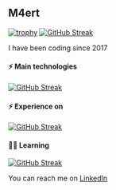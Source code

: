 <!--
**m4ert/m4ert** is a ✨ _special_ ✨ repository because its `README.md` (this file) appears on your GitHub profile.

Here are some ideas to get you started:

- 🔭 I’m currently working on ...
- 🌱 I’m currently learning ...
- 👯 I’m looking to collaborate on ...
- 🤔 I’m looking for help with ...
- 💬 Ask me about ...
- 📫 How to reach me: ...
- 😄 Pronouns: ...
- ⚡ Fun fact: ...
-->

## M4ert
[![trophy](https://github-profile-trophy.vercel.app/?username=m4ert&title=Commits,Experience,Followers,PullRequest&theme=monokai&margin-w=5&no-bg=true)](https://github.com/ryo-ma/github-profile-trophy)
[![GitHub Streak](https://streak-stats.demolab.com?user=m4ert&theme=monokai&border_radius=1&card_width=440&background=EB545400)](https://git.io/streak-stats)

I have been coding since 2017 

#### ⚡ Main technologies
[![GitHub Streak](https://skillicons.dev/icons?i=cs,net,wasm,mysql,html,css,ts,js,jquery,git,github,postman,vscode&perline=8)](https://git.io/streak-stats)
  
#### ⚡ Experience on
[![GitHub Streak](https://skillicons.dev/icons?i=react,nextjs,nodejs,yarn,vercel,docker,kubernetes,firebase,redis&perline=8)](https://git.io/streak-stats)

#### 👨‍💻 Learning
[![GitHub Streak](https://skillicons.dev/icons?i=rust,sass,aws,graphql,jenkins,linux,ubuntu,opencv,prometheus&perline=8)](https://git.io/streak-stats)

You can reach me on [LinkedIn](www.linkedin.com/in/m4ert)
